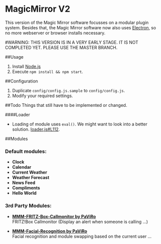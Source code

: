 # MagicMirror V2
This version of the Magic Mirror software focusses on a modular plugin system. Besides that, the Magic Mirror software now also uses [Electron](http://electron.atom.io/), so no more webserver or browser installs necessary. 

#WARNING: THIS VERSION IS IN A VERY EARLY STAGE. IT IS NOT COMPLETED YET. PLEASE USE THE MASTER BRANCH.

##Usage 
1. Install [Node.js](https://nodejs.org/en/)
2. Execute `npm install && npm start`.

##Configuration
1. Duplicate `config/config.js.sample` to `config/config.js`.
2. Modify your required settings.

##Todo
Things that still have to be implemented or changed.

####Loader
- Loading of module uses `eval()`. We might want to look into a better solution. [loader.js#L112](https://github.com/MichMich/MagicMirror/blob/v2-beta/js/loader.js#L112).


##Modules 

### Default modules:
- **Clock**
- **Calendar**
- **Current Weather**
- **Weather Forecast**
- **News Feed**
- **Compliments**
- **Hello World**

### 3rd Party Modules:

- **[MMM-FRITZ-Box-Callmonitor by PaViRo](https://github.com/paviro/MMM-FRITZ-Box-Callmonitor)** <br> FRITZ!Box Callmonitor (Display an alert when someone is calling ...)

- **[MMM-Facial-Recognition by PaViRo](https://github.com/paviro/MMM-Facial-Recognition)** <br> Facial recognition and module swapping based on the current user ...



